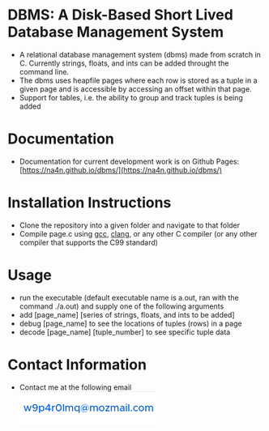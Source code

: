 # DBMS: A Disk-Based Short Lived Database Management System
- A relational database management system (dbms) made from scratch in C. Currently strings, floats, and ints can be added throught the command line.
- The dbms uses heapfile pages where each row is stored as a tuple in a given page and is accessible by accessing an offset within that page.
- Support for tables, i.e. the ability to group and track tuples is being added

# Documentation
- Documentation for current development work is on Github Pages: [https://na4n.github.io/dbms/](https://na4n.github.io/dbms/)

# Installation Instructions
- Clone the repository into a given folder and navigate to that folder
- Compile page.c using [gcc](https://gcc.gnu.org/), [clang](https://clang.llvm.org/), or any other C compiler (or any other compiler that supports the C99 standard)

# Usage
- run the executable (default executable name is a.out, ran with the command ./a.out) and supply one of the following arguments
- add \[page_name\] \[series of strings, floats, and ints to be added\]
- debug \[page_name\] to see the locations of tuples (rows) in a page
- decode \[page_name\] \[tuple_number\] to see specific tuple data

# Contact Information
- Contact me at the following email
![Firefox Relay Alias](/assets/email.png "No spam please")

